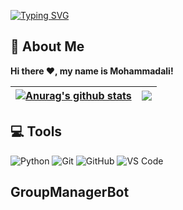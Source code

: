 [![Typing SVG](https://readme-typing-svg.demolab.com?font=Bungee&size=25&pause=1000&color=B200F7&width=435&lines=Welcome+to+my+GitHub!+%F0%9F%AA%90;Backend+Developer;Telegram+Bot+Developer)](https://git.io/typing-svg)

## 👾 About Me
**Hi there ❤️, my name is Mohammadali!**

| <a href="https://github.com/BELECTRON13"><img align="center" src="https://github-readme-stats.vercel.app/api?username=BELECTRON13&show_icons=true&include_all_commits=true&theme=buefy&hide_border=true" alt="Anurag's github stats" /></a> | <a href="https://github.com/BELECTRON13"><img align="center" src="https://github-readme-stats.vercel.app/api/top-langs/?username=BELECTRON13&layout=compact&theme=buefy&hide_border=true" /></a> |
| ------------- | ------------- |

## 💻 Tools
![Python](https://img.shields.io/badge/-Python-3776AB?style=flat-square&logo=python&logoColor=white)
![Git](https://img.shields.io/badge/-Git-F05032?style=flat-square&logo=git&logoColor=white)
![GitHub](https://img.shields.io/badge/-GitHub-181717?style=flat-square&logo=github)
![VS Code](https://img.shields.io/badge/-VS%20Code-007ACC?style=flat-square&logo=visual-studio-code)

## GroupManagerBot

